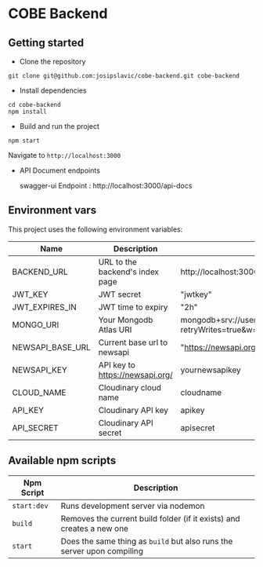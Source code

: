 # COBE Backend

## Getting started

- Clone the repository

```
git clone git@github.com:josipslavic/cobe-backend.git cobe-backend
```

- Install dependencies

```
cd cobe-backend
npm install
```

- Build and run the project

```
npm start
```

Navigate to `http://localhost:3000`

- API Document endpoints

  swagger-ui Endpoint : http://localhost:3000/api-docs

## Environment vars

This project uses the following environment variables:

| Name             | Description                     | Default Value                                                                           |
| ---------------- | ------------------------------- | --------------------------------------------------------------------------------------- |
| BACKEND_URL      | URL to the backend's index page | http://localhost:3000                                                                   |
| JWT_KEY          | JWT secret                      | "jwtkey"                                                                                |
| JWT_EXPIRES_IN   | JWT time to expiry              | "2h"                                                                                    |
| MONGO_URI        | Your Mongodb Atlas URI          | mongodb+srv://username:password@yourdatabase.mongodb.net/?retryWrites=true&w=majority   |
| NEWSAPI_BASE_URL | Current base url to newsapi     | "https://newsapi.org/v2"                                                                |
| NEWSAPI_KEY      | API key to https://newsapi.org/ | yournewsapikey                                                                          |
| CLOUD_NAME       | Cloudinary cloud name           | cloudname                                                                               |
| API_KEY          | Cloudinary API key              | apikey                                                                                  |
| API_SECRET       | Cloudinary API secret           | apisecret                                                                               |

## Available npm scripts

| Npm Script  | Description                                                            |
| ----------- | ---------------------------------------------------------------------- |
| `start:dev` | Runs development server via nodemon                                    |
| `build`     | Removes the current build folder (if it exists) and creates a new one  |
| `start`     | Does the same thing as `build` but also runs the server upon compiling |
